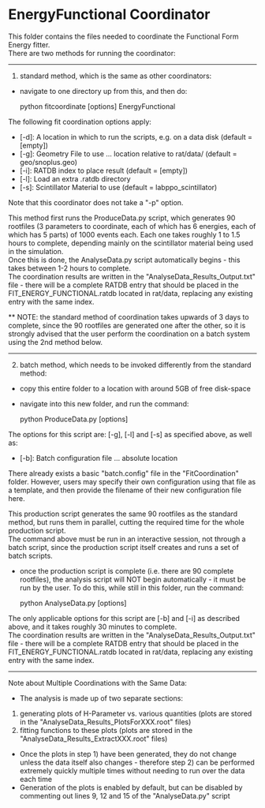 # EnergyFunctional Coordinator
This folder contains the files needed to coordinate the Functional Form Energy fitter.  
There are two methods for running the coordinator:

-------------------------

1) standard method, which is the same as other coordinators:
- navigate to one directory up from this, and then do:

    python fitcoordinate [options] EnergyFunctional

The following fit coordination options apply:
- [-d]: A location in which to run the scripts, e.g. on a data disk (default = [empty])
- [-g]: Geometry File to use ... location relative to rat/data/ (default = geo/snoplus.geo)
- [-i]: RATDB index to place result (default = [empty])
- [-l]: Load an extra .ratdb directory
- [-s]: Scintillator Material to use (default = labppo_scintillator)

Note that this coordinator does not take a "-p" option.

This method first runs the ProduceData.py script, which generates 90 rootfiles (3 parameters to coordinate, each of which has 6 energies, each of which has 5 parts) of 1000 events each.  Each one takes roughly 1 to 1.5 hours to complete, depending mainly on the scintillator material being used in the simulation.  
Once this is done, the AnalyseData.py script automatically begins - this takes between 1-2 hours to complete.  
The coordination results are written in the "AnalyseData_Results_Output.txt" file - there will be a complete RATDB entry that should be placed in the FIT_ENERGY_FUNCTIONAL.ratdb located in rat/data, replacing any existing entry with the same index.  

** NOTE: the standard method of coordination takes upwards of 3 days to complete, since the 90 rootfiles are generated one after the other, so it is strongly advised that the user perform the coordination on a batch system using the 2nd method below.

-------------------------

2) batch method, which needs to be invoked differently from the standard method:
- copy this entire folder to a location with around 5GB of free disk-space
- navigate into this new folder, and run the command:

    python ProduceData.py [options]

The options for this script are: [-g], [-l] and [-s] as specified above, as well as:
- [-b]: Batch configuration file ... absolute location

There already exists a basic "batch.config" file in the "FitCoordination" folder.  However, users may specify their own configuration using that file as a template, and then provide the filename of their new configuration file here.

This production script generates the same 90 rootfiles as the standard method, but runs them in parallel, cutting the required time for the whole production script.  
The command above must be run in an interactive session, not through a batch script, since the production script itself creates and runs a set of batch scripts.

- once the production script is complete (i.e. there are 90 complete rootfiles), the analysis script will NOT begin automatically - it must be run by the user.  To do this, while still in this folder, run the command:

    python AnalyseData.py [options]

The only applicable options for this script are [-b] and [-i] as described above, and it takes roughly 30 minutes to complete.  
The coordination results are written in the "AnalyseData_Results_Output.txt" file - there will be a complete RATDB entry that should be placed in the FIT_ENERGY_FUNCTIONAL.ratdb located in rat/data, replacing any existing entry with the same index.  

-------------------------

Note about Multiple Coordinations with the Same Data:  
- The analysis is made up of two separate sections:
1) generating plots of H-Parameter vs. various quantities (plots are stored in the "AnalyseData_Results_PlotsForXXX.root" files)
2) fitting functions to these plots (plots are stored in the "AnalyseData_Results_ExtractXXX.root" files)    
- Once the plots in step 1) have been generated, they do not change unless the data itself also changes - therefore step 2) can be performed extremely quickly multiple times without needing to run over the data each time  
- Generation of the plots is enabled by default, but can be disabled by commenting out lines 9, 12 and 15 of the "AnalyseData.py" script  

